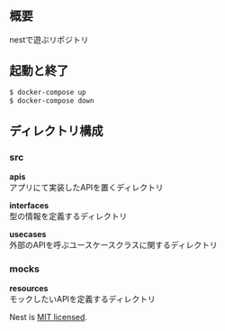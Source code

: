 ## 概要
nestで遊ぶリポジトリ

## 起動と終了

```bash
$ docker-compose up
$ docker-compose down
```

## ディレクトリ構成

### src

**apis**<br>
アプリにて実装したAPIを置くディレクトリ

**interfaces**<br>
型の情報を定義するディレクトリ

**usecases**<br>
外部のAPIを呼ぶユースケースクラスに関するディレクトリ


### mocks

**resources**<br>
モックしたいAPIを定義するディレクトリ


Nest is [MIT licensed](LICENSE).
